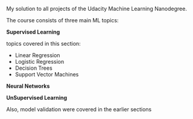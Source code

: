 My solution to all projects of the Udacity Machine Learning Nanodegree.

The course consists of three main ML topics:

**Supervised Learning**

topics covered in this section:
  * Linear Regression
  * Logistic Regression
  * Decision Trees
  * Support Vector Machines

**Neural Networks**


**UnSupervised Learning**

Also, model validation were covered in the earlier sections
